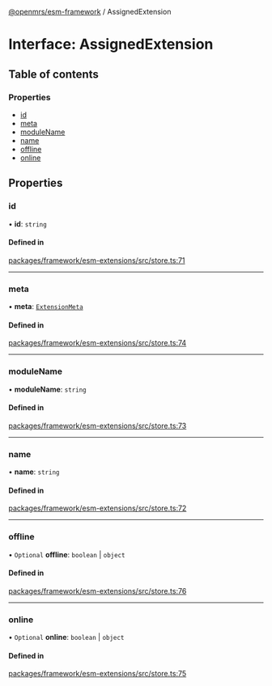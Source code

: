 [@openmrs/esm-framework](../API.md) / AssignedExtension

# Interface: AssignedExtension

## Table of contents

### Properties

- [id](AssignedExtension.md#id)
- [meta](AssignedExtension.md#meta)
- [moduleName](AssignedExtension.md#modulename)
- [name](AssignedExtension.md#name)
- [offline](AssignedExtension.md#offline)
- [online](AssignedExtension.md#online)

## Properties

### id

• **id**: `string`

#### Defined in

[packages/framework/esm-extensions/src/store.ts:71](https://github.com/openmrs/openmrs-esm-core/blob/master/packages/framework/esm-extensions/src/store.ts#L71)

___

### meta

• **meta**: [`ExtensionMeta`](ExtensionMeta.md)

#### Defined in

[packages/framework/esm-extensions/src/store.ts:74](https://github.com/openmrs/openmrs-esm-core/blob/master/packages/framework/esm-extensions/src/store.ts#L74)

___

### moduleName

• **moduleName**: `string`

#### Defined in

[packages/framework/esm-extensions/src/store.ts:73](https://github.com/openmrs/openmrs-esm-core/blob/master/packages/framework/esm-extensions/src/store.ts#L73)

___

### name

• **name**: `string`

#### Defined in

[packages/framework/esm-extensions/src/store.ts:72](https://github.com/openmrs/openmrs-esm-core/blob/master/packages/framework/esm-extensions/src/store.ts#L72)

___

### offline

• `Optional` **offline**: `boolean` \| `object`

#### Defined in

[packages/framework/esm-extensions/src/store.ts:76](https://github.com/openmrs/openmrs-esm-core/blob/master/packages/framework/esm-extensions/src/store.ts#L76)

___

### online

• `Optional` **online**: `boolean` \| `object`

#### Defined in

[packages/framework/esm-extensions/src/store.ts:75](https://github.com/openmrs/openmrs-esm-core/blob/master/packages/framework/esm-extensions/src/store.ts#L75)
